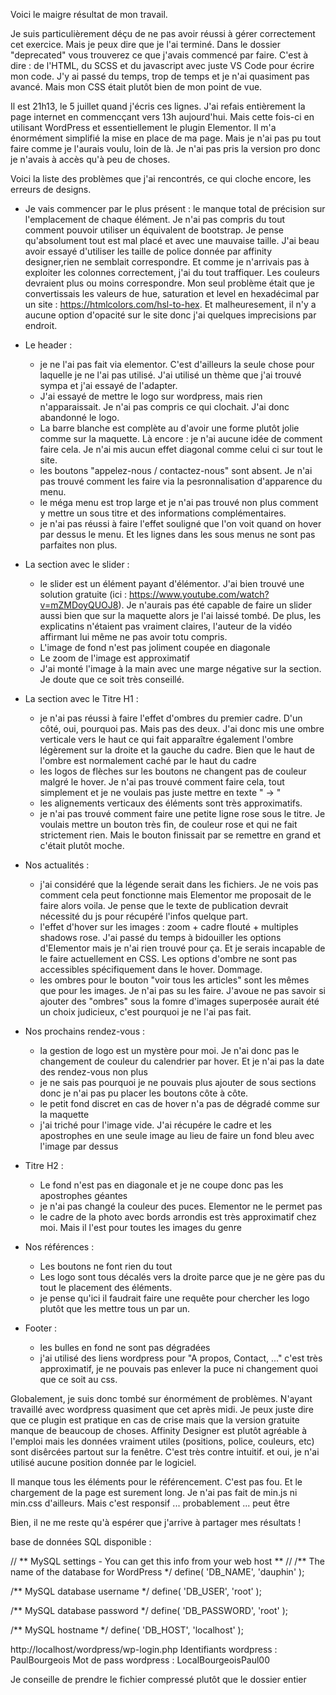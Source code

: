 Voici le maigre résultat de mon travail.

Je suis particulièrement déçu de ne pas avoir réussi à gérer correctement cet exercice. Mais je peux dire que je l'ai terminé. Dans le dossier "deprecated" vous trouverez ce que j'avais commencé par faire. C'est à dire : de l'HTML, du SCSS et du javascript avec juste VS Code pour écrire mon code. J'y ai passé du temps, trop de temps et je n'ai quasiment pas avancé. Mais mon CSS était plutôt bien de mon point de vue.

Il est 21h13, le 5 juillet quand j'écris ces lignes. J'ai refais entièrement la page internet en commencçant vers 13h aujourd'hui. Mais cette fois-ci en utilisant WordPress et essentiellement le plugin Elementor. Il m'a énormément simplifié la mise en place de ma page. Mais je n'ai pas pu tout faire comme je l'aurais voulu, loin de là. Je n'ai pas pris la version pro donc je n'avais à accès qu'à peu de choses.

Voici la liste des problèmes que j'ai rencontrés, ce qui cloche encore, les erreurs de designs.

- Je vais commencer par le plus présent : le manque total de précision sur l'emplacement de chaque élément. Je n'ai pas compris du tout comment pouvoir utiliser un équivalent de bootstrap. Je pense qu'absolument tout est mal placé et avec une mauvaise taille. J'ai beau avoir essayé d'utiliser les taille de police donnée par affinity designer,rien ne semblait correspondre. Et comme je n'arrivais pas à exploiter les colonnes correctement, j'ai du tout traffiquer.
Les couleurs devraient plus ou moins correspondre. Mon seul problème était que je convertissais les valeurs de hue, saturation et level en hexadécimal par un site : https://htmlcolors.com/hsl-to-hex. Et malheuresement, il n'y a aucune option d'opacité sur le site donc j'ai quelques imprecisions par endroit.

- Le header :
    * je ne l'ai pas fait via elementor. C'est d'ailleurs la seule chose pour laquelle je ne l'ai pas utilisé. J'ai utilisé un thème que j'ai trouvé sympa et j'ai essayé de l'adapter.
    * J'ai essayé de mettre le logo sur wordpress, mais rien n'apparaissait. Je n'ai pas compris ce qui clochait. J'ai donc abandonné le logo. 
    * La barre blanche est complète au d'avoir une forme plutôt jolie comme sur la maquette. Là encore : je n'ai aucune idée de comment faire cela. Je n'ai mis aucun effet diagonal comme celui ci sur tout le site.
    * les boutons "appelez-nous / contactez-nous" sont absent. Je n'ai pas trouvé comment les faire via la pesronnalisation d'apparence du menu. 
    * le méga menu est trop large et je n'ai pas trouvé non plus comment y mettre un sous titre et des informations complémentaires.
    * je n'ai pas réussi à faire l'effet souligné que l'on voit quand on hover par dessus le menu. Et les lignes dans les sous menus ne sont pas parfaites non plus.

- La section avec le slider :
    * le slider est un élément payant d'élémentor. J'ai bien trouvé une solution gratuite (ici : https://www.youtube.com/watch?v=mZMDoyQUOJ8). Je n'aurais pas été capable de faire un slider aussi bien que sur la maquette alors je l'ai laissé tombé. De plus, les explicatins n'étaient pas vraiment claires, l'auteur de la vidéo affirmant lui même ne pas avoir totu compris.
    * L'image de fond n'est pas joliment coupée en diagonale
    * Le zoom de l'image est approximatif
    * J'ai monté l'image à la main avec une marge négative sur la section. Je doute que ce soit très conseillé.

- La section avec le Titre  H1 :
    * je n'ai pas réussi à faire l'effet d'ombres du premier cadre. D'un côté, oui, pourquoi pas. Mais pas des deux. J'ai donc mis une ombre verticale vers le haut ce qui fait apparaître également l'ombre légèrement sur la droite et la gauche du cadre. Bien que le haut de l'ombre est normalement caché par le haut du cadre
    * les logos de flèches sur les boutons ne changent pas de couleur malgré le hover. Je n'ai pas trouvé comment faire cela, tout simplement et je ne voulais pas juste mettre en texte " -> "
    * les alignements verticaux des éléments sont très approximatifs.
    * je n'ai pas trouvé comment faire une petite ligne rose sous le titre. Je voulais mettre un bouton très fin, de couleur rose et qui ne fait strictement rien. Mais le bouton finissait par se remettre en grand et c'était plutôt moche.

- Nos actualités :
    * j'ai considéré que la légende serait dans les fichiers. Je ne vois pas comment cela peut fonctionne mais Elementor me proposait de le faire alors voila. Je pense que le texte de publication devrait nécessité du js pour récupéré l'infos quelque part.
    * l'effet d'hover sur les images : zoom + cadre flouté + multiples shadows rose. J'ai passé du temps à bidouiller les options d'Elementor mais je n'ai rien trouvé pour ça. Et je serais incapable de le faire actuellement en CSS. Les options d'ombre ne sont pas accessibles spécifiquement dans le hover. Dommage.
    * les ombres pour le bouton "voir tous les articles" sont les mêmes que pour les images. Je n'ai pas su les faire. J'avoue ne pas savoir si ajouter des "ombres" sous la fomre d'images superposée aurait été un choix judicieux, c'est pourquoi je ne l'ai pas fait. 

- Nos prochains rendez-vous :
    * la gestion de logo est un mystère pour moi. Je n'ai donc pas le changement de couleur du calendrier par hover. Et je n'ai pas la date des rendez-vous non plus
    * je ne sais pas pourquoi je ne pouvais plus ajouter de sous sections donc je n'ai pas pu placer les boutons côte à côte.
    * le petit fond discret en cas de hover n'a pas de dégradé comme sur la maquette
    * j'ai triché pour l'image vide. J'ai récupére le cadre et les apostrophes en une seule image au lieu de faire un fond bleu avec l'image par dessus

- Titre H2 :
    * Le fond n'est pas en diagonale et je ne coupe donc pas les apostrophes géantes
    * je n'ai pas changé la couleur des puces. Elementor ne le permet pas
    * le cadre de la photo avec bords arrondis est très approximatif chez moi. Mais il l'est pour toutes les images du genre

- Nos références :
    * Les boutons ne font rien du tout
    * Les logo sont tous décalés vers la droite parce que je ne gère pas du tout le placement des éléments.
    * je pense qu'ici il faudrait faire une requête pour chercher les logo plutôt que les mettre tous un par un.

- Footer : 
    * les bulles en fond ne sont pas dégradées
    * j'ai utilisé des liens wordpress pour "A propos, Contact, ..." c'est très approximatif, je ne pouvais pas enlever la puce ni changement quoi que ce soit au css.


Globalement, je suis donc tombé sur énormément de problèmes. N'ayant travaillé avec wordpress quasiment que cet après midi. Je peux juste dire que ce plugin est pratique en cas de crise mais que la version gratuite manque de beaucoup de choses.
Affinity Designer est plutôt agréable à l'emploi mais les données vraiment utiles (positions, police, couleurs, etc) sont disêrcées partout sur la fenêtre. C'est très contre intuitif. et oui, je n'ai utilisé aucune position donnée par le logiciel.

Il manque tous les éléments pour le référencement. C'est pas fou. Et le chargement de la page est surement long. Je n'ai pas fait de min.js ni min.css d'ailleurs.
Mais c'est responsif ... probablement ... peut être

Bien, il ne me reste qu'à espérer que j'arrive à partager mes résultats !




base de données SQL disponible :

// ** MySQL settings - You can get this info from your web host ** //
/** The name of the database for WordPress */
define( 'DB_NAME', 'dauphin' );

/** MySQL database username */
define( 'DB_USER', 'root' );

/** MySQL database password */
define( 'DB_PASSWORD', 'root' );

/** MySQL hostname */
define( 'DB_HOST', 'localhost' );


http://localhost/wordpress/wp-login.php
Identifiants wordpress :
PaulBourgeois
Mot de pass wordpress : 
LocalBourgeoisPaul00


Je conseille de prendre le fichier compressé plutôt que le dossier entier
